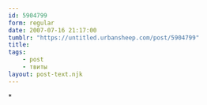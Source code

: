 ```yaml
---
id: 5904799
form: regular
date: 2007-07-16 21:17:00
tumblr: "https://untitled.urbansheep.com/post/5904799"
title:
tags:
    - post
    - твиты
layout: post-text.njk
---
```


<p>*</p>

